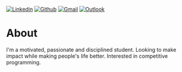 [![Linkedin](https://img.shields.io/badge/-LinkedIn-blue?style=flat&logo=Linkedin&logoColor=white)](https://www.linkedin.com/in/jhersonmedina/)
[![Github](https://img.shields.io/badge/-Github-000?style=flat&logo=Github&logoColor=white)]("https://github.com/JhersonMedina/)
[![Gmail](https://img.shields.io/badge/-Gmail-c14438?style=flat&logo=Gmail&logoColor=white)](mailto:goricrates@gmail.com)
[![Outlook](https://img.shields.io/badge/-Outlook-0078D4?style=flat&logo=Microsoft-Outlook&logoColor=white)]("https://github.com/JhersonMedina/)

# About

I'm a motivated, passionate and disciplined student. Looking to make impact while making people's life better. Interested in competitive programming.

